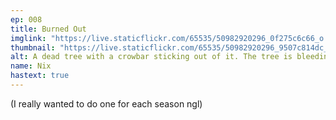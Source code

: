 ```yaml
---
ep: 008
title: Burned Out
imglink: "https://live.staticflickr.com/65535/50982920296_0f275c6c66_o.jpg"
thumbnail: "https://live.staticflickr.com/65535/50982920296_9507c814dc_q.jpg"
alt: A dead tree with a crowbar sticking out of it. The tree is bleeding. On the right side there is a half-rotten apple covered in spiders. There is a fire in the background behind the apple.
name: Nix
hastext: true
---
```

(I really wanted to do one for each season ngl)